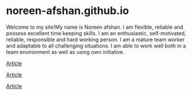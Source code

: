 # noreen-afshan.github.io

Welcome to my site!My name is Noreen afshan. I am flexible, reliable and possess excellent time keeping skills. I am an enthusiastic, self-motivated, reliable, responsible and hard working person. 
I am a mature team worker and adaptable to all challenging situations. I am able to work well both in a team environment as well as using own initiative.

[Article](/article)

[Article](/article)

[Article](/article)

